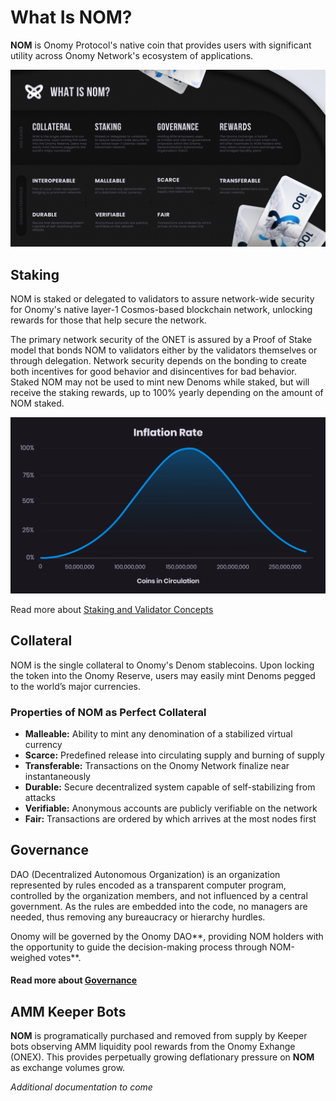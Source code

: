 # What Is NOM?

**NOM** is Onomy Protocol's native coin that provides users with significant utility across Onomy Network's ecosystem of applications.

![](../.gitbook/assets/infographicNOM.png)

## Staking&#x20;

NOM is staked or delegated to validators to assure network-wide security for Onomy's native layer-1 Cosmos-based blockchain network, unlocking rewards for those that help secure the network.

The primary network security of the ONET is assured by a Proof of Stake model that bonds NOM to validators either by the validators themselves or through delegation. Network security depends on the bonding to create both incentives for good behavior and disincentives for bad behavior. Staked NOM may not be used to mint new Denoms while staked, but will receive the staking rewards, up to 100% yearly depending on the amount of NOM staked.&#x20;

![](<../.gitbook/assets/Staking Curve.png>)

Read more about [Staking and Validator Concepts](../validators/PoS-Staking.md)

## Collateral

NOM is the single collateral to Onomy's Denom stablecoins. Upon locking the token into the Onomy Reserve, users may easily mint Denoms pegged to the world’s major currencies.

### Properties of NOM as Perfect Collateral

* **Malleable:** Ability to mint any denomination of a stabilized virtual currency
* **Scarce:** Predefined release into circulating supply and burning of supply
* **Transferable:** Transactions on the Onomy Network finalize near instantaneously
* **Durable:** Secure decentralized system capable of self-stabilizing from attacks
* **Verifiable:** Anonymous accounts are publicly verifiable on the network
* **Fair:** Transactions are ordered by which arrives at the most nodes first

## Governance&#x20;

DAO (Decentralized Autonomous Organization) is an organization represented by rules encoded as a transparent computer program, controlled by the organization members, and not influenced by a central government. As the rules are embedded into the code, no managers are needed, thus removing any bureaucracy or hierarchy hurdles.

Onomy will be governed by the Onomy DAO**, providing NOM holders with the opportunity to guide the decision-making process through NOM-weighed votes**.&#x20;

#### Read more about [Governance](../governance/overview.md)

## **AMM Keeper Bots**

**NOM** is programatically purchased and removed from supply by Keeper bots observing AMM liquidity pool rewards from the Onomy Exhange (ONEX). This provides perpetually growing deflationary pressure on **NOM** as exchange volumes grow.

_Additional documentation to come_

